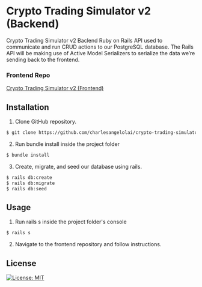 # Crypto Trading Simulator v2 (Backend)

Crypto Trading Simulator v2 Baclend Ruby on Rails API used to communicate and run CRUD actions to our PostgreSQL database. The Rails API will be making use of Active Model Serializers to serialize the data we’re sending back to the frontend.

### Frontend Repo

[Crypto Trading Simulator v2 (Frontend)](https://github.com/charlesangelolai/crypto-trading-simulator-v2-frontend)

## Installation

1. Clone GitHub repository.

```bash
$ git clone https://github.com/charlesangelolai/crypto-trading-simulator-v2-backend
```

2. Run bundle install inside the project folder

```bash
$ bundle install
```

3. Create, migrate, and seed our database using rails.

```bash
$ rails db:create
$ rails db:migrate
$ rails db:seed
```

## Usage

1. Run rails s inside the project folder's console

```bash
$ rails s
```

2. Navigate to the frontend repository and follow instructions.

## License

[![License: MIT](https://img.shields.io/badge/License-MIT-yellow.svg)](https://opensource.org/licenses/MIT)
